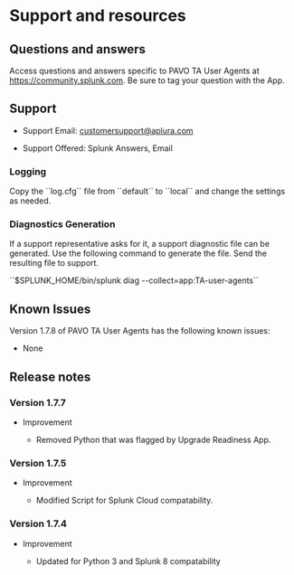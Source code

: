 # Support and resources

## Questions and answers

Access questions and answers specific to PAVO TA User Agents at <https://community.splunk.com>. Be sure to tag your question with the App.

## Support

- Support Email: <customersupport@aplura.com>

- Support Offered: Splunk Answers, Email

### Logging

Copy the \`\`log.cfg\`\` file from \`\`default\`\` to \`\`local\`\` and change the settings as needed.

### Diagnostics Generation

If a support representative asks for it, a support diagnostic file can be generated. Use the following command to generate the file. Send the resulting file to support.

\`\`\$SPLUNK_HOME/bin/splunk diag --collect=app:TA-user-agents\`\`

## Known Issues

Version 1.7.8 of PAVO TA User Agents has the following known issues:

- None

## Release notes

### Version 1.7.7

- Improvement

  - Removed Python that was flagged by Upgrade Readiness App.

### Version 1.7.5

- Improvement

  - Modified Script for Splunk Cloud compatability.

### Version 1.7.4

- Improvement

  - Updated for Python 3 and Splunk 8 compatability
